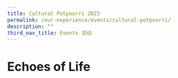 ```yaml
---
title: Cultural Potpourri 2023
permalink: /our-experience/events/cultural-potpourri/
description: ""
third_nav_title: Events 活动
---
```

# Echoes of Life